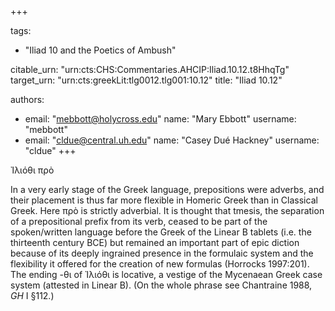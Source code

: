 +++

tags:
- "Iliad 10 and the Poetics of Ambush"

citable_urn: "urn:cts:CHS:Commentaries.AHCIP:Iliad.10.12.t8HhqTg"
target_urn: "urn:cts:greekLit:tlg0012.tlg001:10.12"
title: "Iliad 10.12"

authors:
- email: "mebbott@holycross.edu"
  name: "Mary Ebbott"
  username: "mebbott"
- email: "cldue@central.uh.edu"
  name: "Casey Dué Hackney"
  username: "cldue"
+++

<p>Ἰλιόθι πρὸ    </p><p>In a very early stage of the Greek language, prepositions were adverbs, and their placement is thus far more flexible in Homeric Greek than in Classical Greek. Here πρὸ is strictly adverbial. It is thought that tmesis, the separation of a prepositional prefix from its verb, ceased to be part of the spoken/written language before the Greek of the Linear B tablets (i.e. the thirteenth century BCE) but remained an important part of epic diction because of its deeply ingrained presence in the formulaic system and the flexibility it offered for the creation of new formulas (Horrocks 1997:201). The ending -θι of Ἰλιόθι is locative, a vestige of the Mycenaean Greek case system (attested in Linear B). (On the whole phrase see Chantraine 1988, <em>GH</em> I §112.) </p>